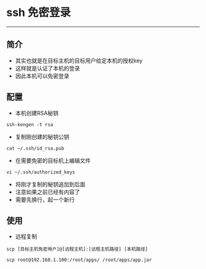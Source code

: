 # ssh 免密登录
---

## 简介
- 其实也就是在目标主机的目标用户给定本机的授权key
- 这样就是认证了本机的登录
- 因此本机可以免密登录

## 配置
- 本机创建RSA秘钥
```shell script
ssh-kengen -t rsa
```
- 复制刚创建的秘钥公钥
```shell script
cat ~/.ssh/id_rsa.pub
```
- 在需要免密的目标机上编辑文件
```shell script
vi ~/.ssh/authorized_keys
```
- 将刚才复制的秘钥追加到后面
- 注意如果之前已经有内容了
- 需要先换行，起一个新行

## 使用
- 远程复制
```shell script
scp [目标主机免密用户]@[远程主机]:[远程主机路径] [本机路径]

scp root@192.168.1.100:/root/apps/ /root/apps/app.jar
```